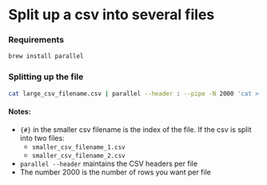 # Split up a csv into several files

### Requirements

```bash
brew install parallel
```

### Splitting up the file

```bash
cat large_csv_filename.csv | parallel --header : --pipe -N 2000 'cat > smaller_csv_filename_{#}.csv'
```

#### Notes:

* `{#}` in the smaller csv filename is the index of the file. If the csv is split into two files:
    * `smaller_csv_filename_1.csv`
    * `smaller_csv_filename_2.csv`
* `parallel --header` maintains the CSV headers per file
* The number 2000 is the number of rows you want per file